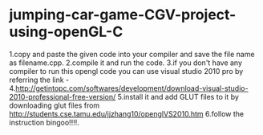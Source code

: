 # jumping-car-game-CGV-project-using-openGL-C
1.copy and paste the given code into your compiler and save the file name as filename.cpp.
2.compile it and run the code.
3.if you don't have any compiler to run this opengl code you can use visual studio 2010 pro by referring the link -
4.http://getintopc.com/softwares/development/download-visual-studio-2010-professional-free-version/
5.install it and add GLUT files to it by downloading glut files from http://students.cse.tamu.edu/jjzhang10/openglVS2010.htm
6.follow the instruction bingoo!!!!.
